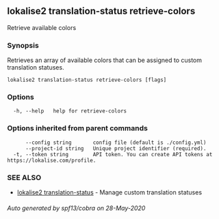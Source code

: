 ## lokalise2 translation-status retrieve-colors

Retrieve available colors

### Synopsis

Retrieves an array of available colors that can be assigned to custom translation statuses.

```
lokalise2 translation-status retrieve-colors [flags]
```

### Options

```
  -h, --help   help for retrieve-colors
```

### Options inherited from parent commands

```
      --config string       config file (default is ./config.yml)
      --project-id string   Unique project identifier (required).
  -t, --token string        API token. You can create API tokens at https://lokalise.com/profile.
```

### SEE ALSO

* [lokalise2 translation-status](lokalise2_translation-status.md)	 - Manage custom translation statuses

###### Auto generated by spf13/cobra on 28-May-2020
